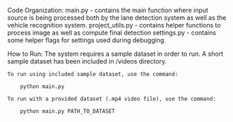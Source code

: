 Code Organization:
    main.py - contains the main function where input source is being processed both by the lane detection system as well as the vehicle recognition system.
    project_utils.py - contains helper functions to process image as well as compute final detection
    settings.py - contains some helper flags for settings used during debugging. 

How to Run:
    The system requires a sample dataset in order to run. A short sample dataset has been included in /videos directory.
    
    To run using included sample dataset, use the command:

        python main.py

    To run with a provided dataset (.mp4 video file), use the command:

        python main.py PATH_TO_DATASET
